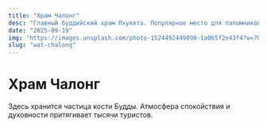 ```yaml
---
title: "Храм Чалонг"
desc: "Главный буддийский храм Пхукета. Популярное место для паломников и туристов."
date: "2025-09-19"
img: "https://images.unsplash.com/photo-1524492449090-1a065f2e43f4?w=700&h=300&q=80&fit=crop&auto=format"
slug: "wat-chalong"
---
```


# Храм Чалонг

Здесь хранится частица кости Будды. Атмосфера спокойствия и духовности притягивает тысячи туристов.
